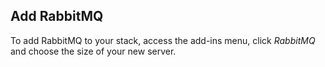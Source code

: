 

## Add RabbitMQ
To add RabbitMQ to your stack, access the add-ins menu, click _RabbitMQ_ and choose the size of your new server.
